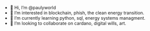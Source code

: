 - 👋 Hi, I’m @paulyworld
- 👀 I’m interested in blockchain, phish, the clean energy transition.
- 🌱 I’m currently learning python, sql, energy systems managment.
- 💞️ I’m looking to collaborate on cardano, digital wills, art.

<!---
paulyworld/paulyworld is a ✨ special ✨ repository because its `README.md` (this file) appears on your GitHub profile.
You can click the Preview link to take a look at your changes.
--->
